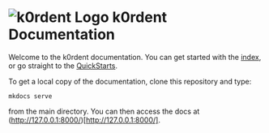 # ![k0rdent Logo](docs/assets/kordentlogo.png) k0rdent Documentation

Welcome to the k0rdent documentation. You can get started with the [index](docs/index.md), or go straight to the [QuickStarts](docs/quickstart-1-mgmt-node-and-cluster.md).

To get a local copy of the documentation, clone this repository and type:

```shell
mkdocs serve
```

from the main directory. You can then access the docs at (http://127.0.0.1:8000/)[http://127.0.0.1:8000/].